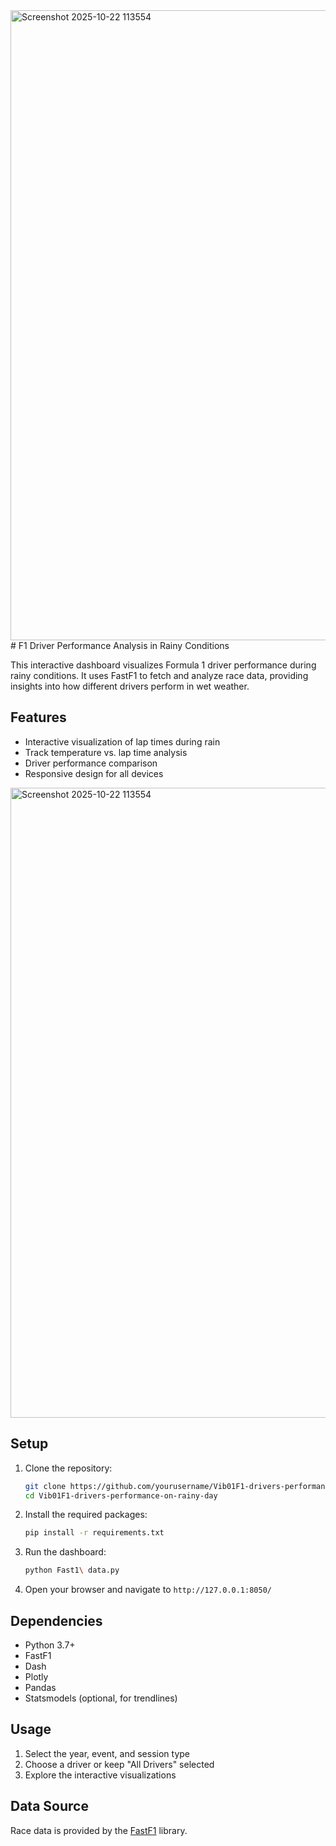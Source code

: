 <img width="1795" height="1008" alt="Screenshot 2025-10-22 113554" src="https://github.com/user-attachments/assets/76fecf17-91c5-40b7-a878-0ead38360676" />
# F1 Driver Performance Analysis in Rainy Conditions

This interactive dashboard visualizes Formula 1 driver performance during rainy conditions. It uses FastF1 to fetch and analyze race data, providing insights into how different drivers perform in wet weather.

## Features

- Interactive visualization of lap times during rain
- Track temperature vs. lap time analysis
- Driver performance comparison
- Responsive design for all devices
<img width="1795" height="1008" alt="Screenshot 2025-10-22 113554" src="https://github.com/user-attachments/assets/1b86bb19-077b-4e1c-9dba-b23c61502f2f" />

## Setup

1. Clone the repository:
   ```bash
   git clone https://github.com/yourusername/Vib01F1-drivers-performance-on-rainy-day.git
   cd Vib01F1-drivers-performance-on-rainy-day
   ```

2. Install the required packages:
   ```bash
   pip install -r requirements.txt
   ```

3. Run the dashboard:
   ```bash
   python Fast1\ data.py
   ```

4. Open your browser and navigate to `http://127.0.0.1:8050/`

## Dependencies

- Python 3.7+
- FastF1
- Dash
- Plotly
- Pandas
- Statsmodels (optional, for trendlines)

## Usage

1. Select the year, event, and session type
2. Choose a driver or keep "All Drivers" selected
3. Explore the interactive visualizations

## Data Source

Race data is provided by the [FastF1](https://github.com/theOehrly/Fast-F1) library.
